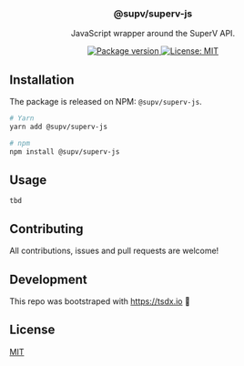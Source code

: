 <h3 align="center">
  @supv/superv-js
</h3>

<p align="center">
  JavaScript wrapper around the SuperV API.
</p>

<p align="center">
  <a href="https://www.npmjs.com/package/@supv/superv-js" target="_blank">
    <img alt="Package version" src="https://img.shields.io/npm/v/@supv/superv-js" />
  </a>
  <a href="./LICENSE">
    <img alt="License: MIT" src="https://img.shields.io/badge/license-MIT-blue.svg" />
  </a>
</p>

## Installation

The package is released on NPM: `@supv/superv-js`.

```bash
# Yarn
yarn add @supv/superv-js

# npm
npm install @supv/superv-js
```

## Usage

```
tbd
```

## Contributing

All contributions, issues and pull requests are welcome!

## Development

This repo was bootstraped with https://tsdx.io
🚀

## License

[MIT](./LICENSE)
